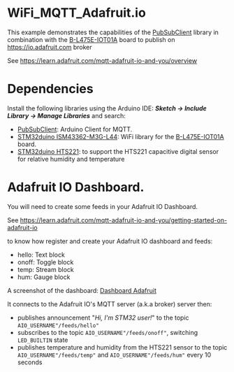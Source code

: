 # WiFi_MQTT_Adafruit.io

 This example demonstrates the capabilities of the [PubSubClient](https://github.com/knolleary/pubsubclient) library in combination
 with the [B-L475E-IOT01A](http://www.st.com/en/evaluation-tools/b-l475e-iot01a.html) board to publish on https://io.adafruit.com broker

 See https://learn.adafruit.com/mqtt-adafruit-io-and-you/overview

# Dependencies

Install the following libraries using the Arduino IDE: **_Sketch -> Include Library -> Manage Libraries_** and search:

  * [PubSubClient](https://github.com/knolleary/pubsubclient): Arduino Client for MQTT.
  * [STM32duino ISM43362-M3G-L44](https://github.com/stm32duino/WiFi-ISM43362-M3G-L44): WiFi library for the [B-L475E-IOT01A](http://www.st.com/en/evaluation-tools/b-l475e-iot01a.html) board.
  * [STM32duino HTS221](https://github.com/stm32duino/HTS221): to support the HTS221 capacitive digital sensor for relative humidity and temperature
  
# Adafruit IO Dashboard.

 You will need to create some feeds in your Adafruit IO Dashboard.

 See https://learn.adafruit.com/mqtt-adafruit-io-and-you/getting-started-on-adafruit-io

 to know how register and create your Adafruit IO dashboard and feeds:
   * hello: Text block
   * onoff: Toggle block
   * temp: Stream block
   * hum: Gauge block

 A screenshot of the dashboard: 
 [Dashboard Adafruit](/img/dashboard_adafruit.png)

  It connects to the Adafruit IO's MQTT server (a.k.a broker) server then:
  * publishes announcement "_Hi, I'm STM32 user!_" to the topic `AIO_USERNAME"/feeds/hello"`
  * subscribes to the topic `AIO_USERNAME"/feeds/onoff"`, switching `LED_BUILTIN` state
  * publishes temperature and humidity from the HTS221 sensor to the topic
    `AIO_USERNAME"/feeds/temp"` and `AIO_USERNAME"/feeds/hum"` every 10 seconds
